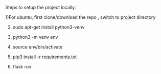  Steps to setup the project locally:

1)For ubuntu, first clone/download the repo , switch to project directory

2) sudo apt-get install python3-venv

3) python3 -m venv env

4) source env/bin/activate

5) pip3 install -r requirements.txt

6) flask run
